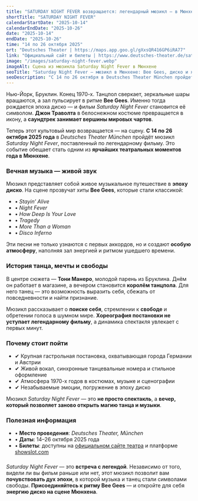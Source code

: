 ```yaml
---
title: "SATURDAY NIGHT FEVER возвращается: легендарный мюзикл — в Мюнхене"
shortTitle: "SATURDAY NIGHT FEVER"
calendarStartDate: "2025-10-14"
calendarEndDate: "2025-10-26"
date: "2025-10-14"
endDate: "2025-10-26"
time: "14 по 26 октября 2025"
ort: "Deutsches Theater | https://maps.app.goo.gl/gXxsQR416GP6iRA77"
link: "Официальный сайт и билеты | https://www.deutsches-theater.de/saturday-night-fever/"
image: "/images/saturday-night-fever.webp"
imageAlt: Сцена из мюзикла Saturday Night Fever в Мюнхене
seoTitle: "Saturday Night Fever — мюзикл в Мюнхене: Bee Gees, диско и живой звук"
seoDescription: "С 14 по 26 октября в Deutsches Theater München пройдет мюзикл Saturday Night Fever. Легендарные хиты Bee Gees и атмосфера 1970-х ждут зрителей."
---
```


Нью-Йорк, Бруклин. Конец 1970-х. Танцпол сверкает, зеркальные шары вращаются, а зал пульсирует в ритме **Bee Gees**. Именно тогда рождается эпоха диско — и фильм *Saturday Night Fever* становится её символом. **Джон Траволта** в белоснежном костюме превращается в икону, а **саундтрек занимает вершины мировых чартов**.

Теперь этот культовый мир возвращается — на сцену. **С 14 по 26 октября 2025 года** в *Deutsches Theater München* пройдёт мюзикл *Saturday Night Fever*, поставленный по легендарному фильму. Это событие обещает стать одним из **ярчайших театральных моментов года в Мюнхене**.

### Вечная музыка — живой звук

Мюзикл представляет собой живое музыкальное путешествие в **эпоху диско**. На сцене прозвучат хиты **Bee Gees**, которые стали классикой:

- • *Stayin’ Alive*  
- • *Night Fever*  
- • *How Deep Is Your Love*  
- • *Tragedy*  
- • *More Than a Woman*  
- • *Disco Inferno*

Эти песни не только узнаются с первых аккордов, но и создают **особую атмосферу**, наполняя зал энергией и ритмом ушедшего времени.

### История танца, мечты и свободы

В центре сюжета — **Тони Манеро**, молодой парень из Бруклина. Днём он работает в магазине, а вечером становится **королём танцпола**. Для него танец — это возможность выразить себя, сбежать от повседневности и найти признание.

Мюзикл рассказывает о **поиске себя**, стремлении к **свободе** и обретении голоса в шумном мире. **Хореография постановки не уступает легендарному фильму**, а динамика спектакля увлекает с первых минут.

### Почему стоит пойти

- ✔ Крупная гастрольная постановка, охватывающая города Германии и Австрии  
- ✔ Живой вокал, синхронные танцевальные номера и стильное оформление  
- ✔ Атмосфера 1970-х годов в костюмах, музыке и сценографии  
- ✔ Незабываемые эмоции, погружение в эпоху диско

Мюзикл *Saturday Night Fever* — это **не просто спектакль**, а **вечер, который позволяет заново открыть магию танца и музыки**.

### Полезная информация

- • **Место проведения**: *Deutsches Theater, München*  
- • **Даты**: 14–26 октября 2025 года  
- • **Билеты**: доступны на [официальном сайте театра](https://www.deutsches-theater.de/saturday-night-fever/) и платформе [showslot.com](https://www.showslot.com)

### 

*Saturday Night Fever* — это **встреча с легендой**. Независимо от того, видели ли вы фильм раньше или нет, этот мюзикл позволит вам **почувствовать дух эпохи**, в которой музыка и танец стали символами свободы. **Присоединяйтесь к ритму Bee Gees** — и откройте для себя **энергию диско на сцене Мюнхена**.
